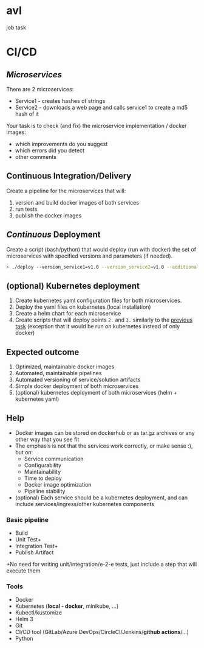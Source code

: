 # avl
job task
# CI/CD

## *Microservices*

There are 2 microservices:

* Service1 - creates hashes of strings
* Service2 - downloads a web page and calls service1 to create a md5 hash of it

Your task is to check (and fix) the microservice implementation / docker images:

* which improvements do you suggest
* which errors did you detect
* other comments

## Continuous Integration/Delivery

Create a pipeline for the microservices that will:
1. version and build docker images of both services
2. run tests
3. publish the docker images

## *Continuous* Deployment

Create a script (bash/python) that would deploy (run with docker) the set of microservices with specified versions and parameters (if needed).

```bash
> ./deploy --version_service1=v1.0 --version_service2=v1.0 --additional_param_1=5 #both microservices should be deployed with version v1.0 and accessible on the local machine (via docker)
```

## (optional) Kubernetes deployment

1. Create kubernetes yaml configuration files for both microservices.
2. Deploy the yaml files on kubernetes (local installation)
3. Create a helm chart for each microservice
4. Create scripts that will deploy points `2.` and `3.` similarly to the [previous task](#"continuous"-deployment) (exception that it would be run on kubernetes instead of only docker)

## Expected outcome

1. Optimized, maintainable docker images
2. Automated, maintainable pipelines
3. Automated versioning of service/solution artifacts
4. Simple docker deployment of both microservices
5. (optional) kubernetes deployment of both microservices (helm + kubernetes yaml)

## Help

* Docker images can be stored on dockerhub or as tar.gz archives or any other way that you see fit
* The emphasis is not that the services work correctly, or make sense :), but on:
  * Service communication
  * Configurability
  * Maintainability
  * Time to deploy
  * Docker image optimization
  * Pipeline stability
* (optional) Each service should be a kubernetes deployment, and can include services/ingress/other kubernetes components

### Basic pipeline

* Build
* Unit Test+
* Integration Test+
* Publish Artifact

+No need for writing unit/integration/e-2-e tests, just include a step that will execute them

### Tools

* Docker
* Kubernetes (**local - docker**, minikube, ...)
* Kubectl/kustomize
* Helm 3
* Git
* CI/CD tool (GitLab/Azure DevOps/CircleCI/Jenkins/**github actions**/...)
* Python
